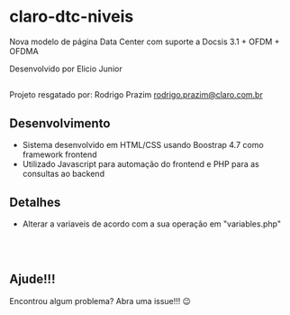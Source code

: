 # claro-dtc-niveis

Nova modelo de página Data Center com suporte a Docsis 3.1 + OFDM + OFDMA

Desenvolvido por Elicio Junior

##

Projeto resgatado por: Rodrigo Prazim <rodrigo.prazim@claro.com.br>

## Desenvolvimento
* Sistema desenvolvido em HTML/CSS usando Boostrap 4.7 como framework frontend
* Utilizado Javascript para automação do frontend e PHP para as consultas ao backend

## Detalhes
* Alterar a variaveis de acordo com a sua operação em "variables.php"

<br><br>

## Ajude!!!
Encontrou algum problema? Abra uma issue!!! :wink: <br>
